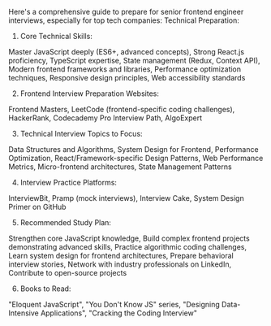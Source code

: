 Here's a comprehensive guide to prepare for senior frontend engineer interviews, especially for top tech companies:
Technical Preparation:

1. Core Technical Skills:

  Master JavaScript deeply (ES6+, advanced concepts),
  Strong React.js proficiency,
  TypeScript expertise,
  State management (Redux, Context API),
  Modern frontend frameworks and libraries,
  Performance optimization techniques,
  Responsive design principles,
  Web accessibility standards

2. Frontend Interview Preparation Websites:

  Frontend Masters,
  LeetCode (frontend-specific coding challenges),
  HackerRank,
  Codecademy Pro Interview Path,
  AlgoExpert

3. Technical Interview Topics to Focus:

  Data Structures and Algorithms,
  System Design for Frontend,
  Performance Optimization,
  React/Framework-specific Design Patterns,
  Web Performance Metrics,
  Micro-frontend architectures,
  State Management Patterns


4. Interview Practice Platforms:
  
  InterviewBit,
  Pramp (mock interviews),
  Interview Cake,
  System Design Primer on GitHub

5. Recommended Study Plan:

  Strengthen core JavaScript knowledge,
  Build complex frontend projects demonstrating advanced skills,
  Practice algorithmic coding challenges,
  Learn system design for frontend architectures,
  Prepare behavioral interview stories,
  Network with industry professionals on LinkedIn,
  Contribute to open-source projects


6. Books to Read:

  "Eloquent JavaScript",
  "You Don't Know JS" series,
  "Designing Data-Intensive Applications",
  "Cracking the Coding Interview"
